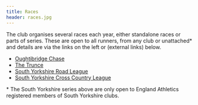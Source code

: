 ```yaml
---
title: Races
header: races.jpg
---
```


The club organises several races each year, either standalone races or parts of series. These are open to all runners, from any club or unattached* and details are via the links on the left or (external links) below.

- [Oughtibridge Chase](https://www.oughtibridgegala.org/the-tom-holmes-gala-chase)
- [The Trunce](http://www.trunce.org/)
- [South Yorkshire Road League](https://www.sycaa.org.uk/road/)
- [South Yorkshire Cross Country League](https://www.sycaa.org.uk/cross-country/)

\* The South Yorkshire series above are only open to England Athletics registered members of South Yorkshire clubs.
